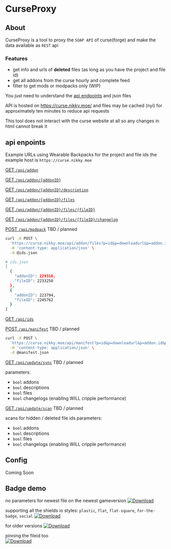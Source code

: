 # CurseProxy

## About

CurseProxy is a tool to proxy the `SOAP API` of curse(forge) and make the data available as `REST` api

### Features
- get info and urls of **deleted** files (as long as you have the project and file id)
- get all addons from the curse hourly and complete feed
- filter to get mods or modpacks only (WIP)

You just need to understand the [api endpoints](#api-enpoints) and json files

API is hosted on https://curse.nikky.moe/ and files may be cached (nyi) for approximately ten minutes to reduce api requests

This tool does not interact with the curse website at all so any changes in html cannot break it

## api enpoints

Example URLs using Wearable Backpacks for the project and file ids
the example host is `https://curse.nikky.moe`

[GET `/api/addon`](https://curse.nikky.moe/api/addon)

[GET `/api/addon/{addonID}`](https://curse.nikky.moe/api/addon/287323)

[GET `/api/addon/{addonID}/description`](https://curse.nikky.moe/api/addon/287323/description)

[GET `/api/addon/{addonID}/files`](https://curse.nikky.moe/api/addon/287323/files)

[GET `/api/addon/{addonID}/files/{fileID}`](https://curse.nikky.moe/api/addon/287323/files/2535294)

[GET `/api/addon/{addonID}/files/{fileID}/changelog`](https://curse.nikky.moe/api/addon/287323/files/2535294/changelog)

[POST `/api/modpack`](https://curse.nikky.moe/api/addon/files) TBD / planned

```sh
curl -X POST \
  'https://curse.nikky.moe/api/addon/files?p=id&p=downloadurl&p=addon.id&p=addon.name&p=addon.categorysection.name&p=addon.categorysection.packagetype&p=addon.categorysection.path' \
  -H 'content-type: application/json' \
  -d @ids.json

# ids.json
[
  {  
    "addonID": 229316,
    "fileID": 2233250
  },
  {  
    "addonID": 223794,
    "fileID": 2245762
  }
]
```

[GET `/api/ids`](https://curse.nikky.moe/api/ids)


[POST `/api/manifest`](https://curse.nikky.moe/api/manifest) TBD / planned

```sh
curl -X POST \
  'https://curse.nikky.moe/api/manifest?p=id&p=downloadurl&p=addon.id&p=addon.name&p=addon.categorysection.name&p=addon.categorysection.packagetype&p=addon.categorysection.path' \
  -H 'content-type: application/json' \
  -d @manifest.json
```

[GET `/api/update/sync`](https://curse.nikky.moe/api/update/sync) TBD / planned

parameters:

- `bool` addons
- `bool` descriptions
- `bool` files
- `bool` changelogs (enabling WILL cripple performance)

[GET `/api/update/scan`](https://curse.nikky.moe/api/update/scan) TBD / planned

scans for hidden / deleted file ids
parameters:

- `bool` addons
- `bool` descriptions
- `bool` files
- `bool` changelogs (enabling WILL cripple performance)

## Config

Coming Soon

## Badge demo

no parameters for newest file on the newest gameversion
[![Download](https://curse.nikky.moe/api/img/287323)](https://curse.nikky.moe/api/url/287323)

supporting all the shields io styles: `plastic`, `flat`, `flat-square`, `for-the-badge`, `social`
[![Download](https://curse.nikky.moe/api/img/287323?style=social)](https://curse.nikky.moe/api/url/287323)

for older versions
[![Download](https://curse.nikky.moe/api/img/287323?version=1.7.10)](https://curse.nikky.moe/api/url/287323?version=1.7.10)

pinning the fileid too    
[![Download](https://curse.nikky.moe/api/img/246105/2535073)](https://curse.nikky.moe/api/url/246105/2535073)

